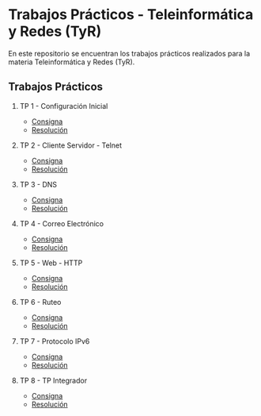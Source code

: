 # Trabajos Prácticos - Teleinformática y Redes (TyR)

En este repositorio se encuentran los trabajos prácticos realizados para la materia Teleinformática y Redes (TyR).

## Trabajos Prácticos

1. TP 1 - Configuración Inicial
   - [Consigna](TP1%20-%20Configuración%20Inicial/TyR-2021_tpl1-Configuracion-inicial.pdf)
   - [Resolución](TP1%20-%20Configuración%20Inicial/TyR2021-TPL1-Franco-149615.pdf)

2. TP 2 - Cliente Servidor - Telnet
   - [Consigna](TP2%20-%20Cliente%20Servidor%20-%20Telnet/TyR-2021_tpl2-Cliente_Servidor_-_Telnet.pdf)
   - [Resolución](TP2%20-%20Cliente%20Servidor%20-%20Telnet/TyR2021-TPL2-Franco-149615.pdf)

3. TP 3 - DNS
   - [Consigna](TP3%20-%20DNS/TyR-2021_tpl3-dns.pdf)
   - [Resolución](TP3%20-%20DNS/TyR2021-TPL3-Franco-149615.pdf)

4. TP 4 - Correo Electrónico
   - [Consigna](TP4%20-%20Correo%20Electrónico/TyR-2021_tpl4-Correo-electronico.pdf)
   - [Resolución](TP4%20-%20Correo%20Electrónico/TyR2021-TPL4-Franco-149615.pdf)

5. TP 5 - Web - HTTP
   - [Consigna](TP5%20-%20Web%20-%20HTTP/TyR-2021_tpl5-http.pdf)
   - [Resolución](TP5%20-%20Web%20-%20HTTP/TyR2021-TPL5-Franco-149615.pdf)

6. TP 6 - Ruteo
   - [Consigna](TP6%20-%20Ruteo/TyR-2021_tpl6-ruteo_ip.pdf)
   - [Resolución](TP6%20-%20Ruteo/TyR2021-TPL6-Franco-149615.pdf)

7. TP 7 - Protocolo IPv6
   - [Consigna](TP7%20-%20Protocolo%20IPV6/TyR-2021_tpl7-ipv6.pdf)
   - [Resolución](TP7%20-%20Protocolo%20IPV6/TyR2021-TPL7-Franco-149615.pdf)

8. TP 8 - TP Integrador
   - [Consigna](TP8%20-%20TP%20Integrador/TYR_2021_TP_Integrador.pdf)
   - [Resolución](TP8%20-%20TP%20Integrador/TyR2021-TPIntegrador-Franco-149615.pdf)
